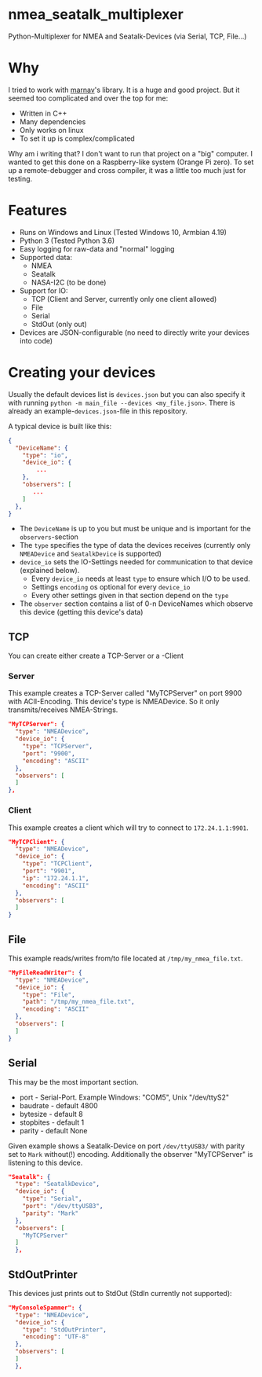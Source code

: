 # nmea_seatalk_multiplexer
Python-Multiplexer for NMEA and Seatalk-Devices (via Serial, TCP, File...)

# Why
I tried to work with [marnav](https://github.com/mariokonrad/marnav/)'s library. It is a huge and good project. But it seemed too complicated and over the top for me:

* Written in C++ 
* Many dependencies 
* Only works on linux
* To set it up is complex/complicated

Why am i writing that? I don't want to run that project on a "big" computer. I wanted to get this done on a Raspberry-like system (Orange Pi zero). 
To set up a remote-debugger and cross compiler, it was a little too much just for testing.

# Features

* Runs on Windows and Linux (Tested Windows 10, Armbian 4.19)
* Python 3 (Tested Python 3.6)
* Easy logging for raw-data and "normal" logging
* Supported data:
  * NMEA
  * Seatalk
  * NASA-I2C (to be done)
* Support for IO:
  * TCP (Client and Server, currently only one client allowed)
  * File
  * Serial
  * StdOut (only out)
* Devices are JSON-configurable (no need to directly write your devices into code)


# Creating your devices

Usually the default devices list is ``devices.json`` but you can also specify it with running ``python -m main_file --devices <my_file.json>``.
There is already an example-``devices.json``-file in this repository.

A typical device is built like this:
```json
{
  "DeviceName": {
    "type": "io",
    "device_io": {
        ...
    },
    "observers": [
       ...
    ]
  },
}
```

* The ``DeviceName`` is up to you but must be unique and is important for the ``observers``-section
* The ``type`` specifies the type of data the devices receives (currently only ``NMEADevice`` and ``SeatalkDevice`` is supported)
* ``device_io`` sets the IO-Settings needed for communication to that device (explained below).
  * Every ``device_io`` needs at least ``type`` to ensure which I/O to be used.
  * Settings ``encoding`` os optional for every ``device_io``
  * Every other settings given in that section depend on the ``type``
* The ``observer`` section contains a list of 0-n DeviceNames which observe this device (getting this device's data)


## TCP

You can create either create a TCP-Server or a -Client

### Server

This example creates a TCP-Server called "MyTCPServer" on port 9900 with ACII-Encoding. This device's type is NMEADevice. So it only transmits/receives NMEA-Strings.

```json
"MyTCPServer": {
  "type": "NMEADevice",
  "device_io": {
    "type": "TCPServer",
    "port": "9900",
    "encoding": "ASCII"
  },
  "observers": [
  ]
},
```
 
### Client

This example creates a client which will try to connect to ``172.24.1.1:9901``.

```json
"MyTCPClient": {
  "type": "NMEADevice",
  "device_io": {
    "type": "TCPClient",
    "port": "9901",
    "ip": "172.24.1.1",
    "encoding": "ASCII"
  },
  "observers": [
  ]
}
```
 
## File

This example reads/writes from/to file located at ``/tmp/my_nmea_file.txt``.

```json
"MyFileReadWriter": {
  "type": "NMEADevice",
  "device_io": {
    "type": "File",
    "path": "/tmp/my_nmea_file.txt",
    "encoding": "ASCII"
  },
  "observers": [
  ]
}
```

## Serial

This may be the most important section.

* port - Serial-Port. Example Windows: "COM5", Unix "/dev/ttyS2"
* baudrate - default 4800
* bytesize - default 8
* stopbites - default 1
* parity - default None

Given example shows a Seatalk-Device on port ``/dev/ttyUSB3/`` with parity set to ``Mark`` without(!) encoding.
Additionally the observer "MyTCPServer" is listening to this device. 

```json
"Seatalk": {
  "type": "SeatalkDevice",
  "device_io": {
    "type": "Serial",
    "port": "/dev/ttyUSB3",
    "parity": "Mark"
  },
  "observers": [
    "MyTCPServer"
  ]
  },
```


## StdOutPrinter

This devices just prints out to StdOut (StdIn currently not supported):

```json
"MyConsoleSpammer": {
  "type": "NMEADevice",
  "device_io": {
    "type": "StdOutPrinter",
    "encoding": "UTF-8"
  },
  "observers": [
  ]
  },
```

